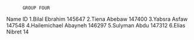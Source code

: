           GROUP FOUR
   Name                 ID
1.Bilal Ebrahim            145647
2.Tiena Abebaw             147400
3.Yabsra Asfaw             147548
4.Hailemichael Abayneh     146297
5.Sulyman Abdu             147312
6.Elias Nibret             14
